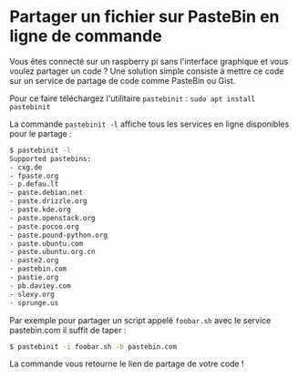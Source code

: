 # Partager un fichier sur PasteBin en ligne de commande

Vous êtes connecté sur un raspberry pi sans l'interface graphique et vous voulez partager un code ? Une solution simple consiste à mettre ce code sur un service de partage de code comme PasteBin ou Gist.

Pour ce faire téléchargez l'utilitaire `pastebinit` : `sudo apt install pastebinit`

La commande `pastebinit -l` affiche tous les services en ligne disponibles pour le partage :

```bash
$ pastebinit -l
Supported pastebins:
- cxg.de
- fpaste.org
- p.defau.lt
- paste.debian.net
- paste.drizzle.org
- paste.kde.org
- paste.openstack.org
- paste.pocoo.org
- paste.pound-python.org
- paste.ubuntu.com
- paste.ubuntu.org.cn
- paste2.org
- pastebin.com
- pastie.org
- pb.daviey.com
- slexy.org
- sprunge.us
```

Par exemple pour partager un script appelé `foobar.sh` avec le service pastebin.com il suffit de taper :

```bash
$ pastebinit -i foobar.sh -b pastebin.com
```

La commande vous retourne le lien de partage de votre code !